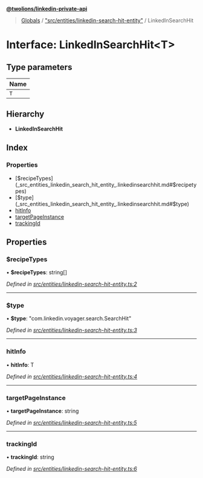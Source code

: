 **[@twolions/linkedin-private-api](../README.md)**

> [Globals](../globals.md) / ["src/entities/linkedin-search-hit-entity"](../modules/_src_entities_linkedin_search_hit_entity_.md) / LinkedInSearchHit

# Interface: LinkedInSearchHit<T\>

## Type parameters

Name |
------ |
`T` |

## Hierarchy

* **LinkedInSearchHit**

## Index

### Properties

* [$recipeTypes](_src_entities_linkedin_search_hit_entity_.linkedinsearchhit.md#$recipetypes)
* [$type](_src_entities_linkedin_search_hit_entity_.linkedinsearchhit.md#$type)
* [hitInfo](_src_entities_linkedin_search_hit_entity_.linkedinsearchhit.md#hitinfo)
* [targetPageInstance](_src_entities_linkedin_search_hit_entity_.linkedinsearchhit.md#targetpageinstance)
* [trackingId](_src_entities_linkedin_search_hit_entity_.linkedinsearchhit.md#trackingid)

## Properties

### $recipeTypes

•  **$recipeTypes**: string[]

*Defined in [src/entities/linkedin-search-hit-entity.ts:2](https://github.com/twolionsco/linkedin-private-api/blob/a05191c/src/entities/linkedin-search-hit-entity.ts#L2)*

___

### $type

•  **$type**: \"com.linkedin.voyager.search.SearchHit\"

*Defined in [src/entities/linkedin-search-hit-entity.ts:3](https://github.com/twolionsco/linkedin-private-api/blob/a05191c/src/entities/linkedin-search-hit-entity.ts#L3)*

___

### hitInfo

•  **hitInfo**: T

*Defined in [src/entities/linkedin-search-hit-entity.ts:4](https://github.com/twolionsco/linkedin-private-api/blob/a05191c/src/entities/linkedin-search-hit-entity.ts#L4)*

___

### targetPageInstance

•  **targetPageInstance**: string

*Defined in [src/entities/linkedin-search-hit-entity.ts:5](https://github.com/twolionsco/linkedin-private-api/blob/a05191c/src/entities/linkedin-search-hit-entity.ts#L5)*

___

### trackingId

•  **trackingId**: string

*Defined in [src/entities/linkedin-search-hit-entity.ts:6](https://github.com/twolionsco/linkedin-private-api/blob/a05191c/src/entities/linkedin-search-hit-entity.ts#L6)*
